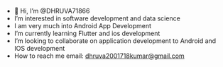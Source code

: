 - 👋 Hi, I’m @DHRUVA71866
-  I’m interested in software development and data science
-  I am very much into Android App Development
-  I’m currently learning Flutter and ios development
-  I’m looking to collaborate on application development to Android and IOS development 
-  How to reach me email: dhruva2001718kumar@gmail.com

<!---
DHRUVA71866/DHRUVA71866 is a ✨ special ✨ repository because its `README.md` (this file) appears on your GitHub profile.
You can click the Preview link to take a look at your changes.
--->
